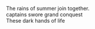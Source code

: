 The rains of summer join together.    
captains swore grand conquest    
These dark hands of life    

